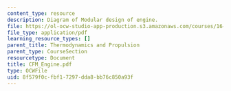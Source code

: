 ```yaml
---
content_type: resource
description: Diagram of Modular design of engine.
file: https://ol-ocw-studio-app-production.s3.amazonaws.com/courses/16-01-unified-engineering-i-ii-iii-iv-fall-2005-spring-2006/8f579f0cfbf17297dda8bb76c850a93f_CFM_Engine.pdf
file_type: application/pdf
learning_resource_types: []
parent_title: Thermodynamics and Propulsion
parent_type: CourseSection
resourcetype: Document
title: CFM_Engine.pdf
type: OCWFile
uid: 8f579f0c-fbf1-7297-dda8-bb76c850a93f
---
```


